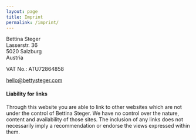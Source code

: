 ```yaml
---
layout: page
title: Imprint
permalink: /imprint/
---
```


Bettina Steger  
Lasserstr. 36  
5020 Salzburg  
Austria

VAT No.: ATU72864858

<hello@bettysteger.com>

  
#### Liability for links
Through this website you are able to link to other websites which are not under the control of Bettina Steger. We have no control over the nature, content and availability of those sites. The inclusion of any links does not necessarily imply a recommendation or endorse the views expressed within them.

